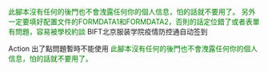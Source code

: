 <span style="color: green"> 此腳本沒有任何的後門也不會洩露任何你的個人信息，怕的話就不要用了。 </span>
<span style="color: green"> 另外一定要填好配置文件的FORMDATA1和FORMDATA2，否則的話定位錯了或者表單有問題，容易被學校約談 </span>
BIFT北京服装学院疫情防控通自动签到

Action 出了點問題暫時不能使用
<span style="color: green"> 此腳本沒有任何的後門也不會洩露任何你的個人信息，怕的話就不要用了。 </span>

